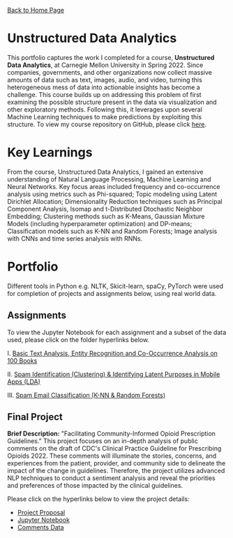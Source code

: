[Back to Home Page](https://mhmirza.github.io/mhmirza/)

# Unstructured Data Analytics

This portfolio captures the work I completed for a course, **Unstructured Data Analytics**, at Carnegie Mellon University in Spring 2022. Since companies, governments, and other organizations now collect massive amounts of data such as text, images, audio, and video, turning this heterogeneous mess of data into actionable insights has become a challenge. This course builds up on addressing this problem of first examining the possible structure present in the data via visualization and other exploratory methods. Following this, it leverages upon several Machine Learning techniques to make predictions by exploiting this structure. To view my course repository on GitHub, please click [here](https://github.com/mhmirza/UnstructuredDataAnalytics).

# Key Learnings

From the course, Unstructured Data Analytics, I gained an extensive understanding of Natural Language Processing, Machine Learning and Neural Networks. Key focus areas included frequency and co-occurrence analysis using metrics such as Phi-squared; Topic modeling using Latent Dirichlet Allocation; Dimensionality Reduction techniques such as Principal Component Analysis, Isomap and t-Distributed Dtochastic Neighbor Embedding; Clustering methods such as K-Means, Gaussian Mixture Models (including hyperparameter optimization) and DP-means; Classification models such as K-NN and Random Forests; Image analysis with CNNs and time series analysis with RNNs. 

# Portfolio

Different tools in Python e.g. NLTK, Skicit-learn, spaCy, PyTorch were used for completion of projects and assignments below, using real world data. 

## Assignments

To view the Jupyter Notebook for each assignment and a subset of the data used, please click on the folder hyperlinks below.

I. [Basic Text Analysis, Entity Recognition and Co-Occurrence Analysis on 100 Books](https://github.com/mhmirza/UnstructuredDataAnalytics/tree/main/Homework%201) 

II. [Spam Identification (Clustering) & Identifying Latent Purposes in Mobile Apps (LDA)](https://github.com/mhmirza/UnstructuredDataAnalytics/tree/main/Homework%202)

III. [Spam Email Classification (K-NN & Random Forests)](https://github.com/mhmirza/UnstructuredDataAnalytics/tree/main/Homework%203)

## Final Project

**Brief Description:** "Facilitating Community-Informed Opioid Prescription Guidelines." This project focuses on an in-depth analysis of public comments on the draft of CDC's Clinical Practice Guideline for Prescribing Opioids 2022. These comments will illuminate the stories, concerns, and experiences from the patient, provider, and community side to delineate the impact of the change in guidelines. Therefore, the project utilizes advanced NLP techniques to conduct a sentiment analysis and reveal the priorities and preferences of those impacted by the clinical guidelines.

Please click on the hyperlinks below to view the project details:

* [Project Proposal](https://github.com/mhmirza/UnstructuredDataAnalytics/blob/main/Final%20Project/Final%20Project%20Proposal_Opioid.pdf)
* [Jupyter Notebook](https://github.com/mhmirza/UnstructuredDataAnalytics/blob/main/Final%20Project/Colab_Project_Notebook_Final.ipynb)
* [Comments Data](https://github.com/mhmirza/UnstructuredDataAnalytics/blob/main/Final%20Project/Opioid%20Comment%20Data%20from%20API.csv)
